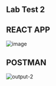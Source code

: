 ## Lab Test 2

## REACT APP
![image](https://user-images.githubusercontent.com/33011188/144142585-415b732b-cf0e-47b4-8c88-bd656d476410.png)

## POSTMAN
![output-2](https://user-images.githubusercontent.com/33011188/144143116-28375e97-ffd2-44a6-a64a-fdbff1a6b947.png)
